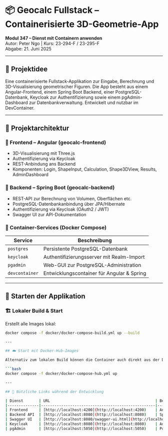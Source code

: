 # 📦 Geocalc Fullstack – Containerisierte 3D-Geometrie-App

**Modul 347 – Dienst mit Containern anwenden**  
Autor: Peter Ngo | Kurs: 23-294-F / 23-295-F  
Abgabe: 21. Juni 2025

---

## 🧠 Projektidee

Eine containerisierte Fullstack-Applikation zur Eingabe, Berechnung und 3D-Visualisierung geometrischer Figuren. Die App besteht aus einem Angular-Frontend, einem Spring Boot Backend, einer PostgreSQL-Datenbank, Keycloak zur Authentifizierung sowie einem pgAdmin-Dashboard zur Datenbankverwaltung. Entwickelt und nutzbar im DevContainer.

---

## 🧩 Projektarchitektur

### 🔷 Frontend – Angular (geocalc-frontend)
- 3D-Visualisierung mit Three.js
- Authentifizierung via Keycloak
- REST-Anbindung ans Backend
- Komponenten: Login, ShapeInput, Calculation, Shape3DView, Results, AdminDashboard

### 🔶 Backend – Spring Boot (geocalc-backend)
- REST-API zur Berechnung von Volumen, Oberflächen etc.
- PostgreSQL-Datenbankanbindung über JPA/Hibernate
- Authentifizierung via Keycloak (OAuth2 / JWT)
- Swagger UI zur API-Dokumentation

### 🧱 Container-Services (Docker Compose)
| Service       | Beschreibung                                     |
|---------------|--------------------------------------------------|
| `postgres`    | Persistente PostgreSQL-Datenbank                 |
| `keycloak`    | Authentifizierungsserver mit Realm-Import        |
| `pgadmin`     | Web-GUI zur PostgreSQL-Administration            |
| `devcontainer`| Entwicklungscontainer für Angular & Spring       |

---

## 🚀 Starten der Applikation

### 🏗️ Lokaler Build & Start
Erstellt alle Images lokal:
```bash
docker compose -f docker/docker-compose-build.yml up --build

---

## ☁️ Start mit Docker-Hub-Images

Alternativ zum lokalen Build können die Container auch direkt aus der Docker Registry geladen und gestartet werden:

```bash
docker compose -f docker/docker-compose-hub.yml up

---

## 🔗 Nützliche Links während der Entwicklung

| Dienst       | URL                                               | Beschreibung                            |
|--------------|---------------------------------------------------|-----------------------------------------|
| Frontend     | [http://localhost:4200](http://localhost:4200)    | Angular App Startseite                  |
| Backend API  | [http://localhost:8080](http://localhost:8080)    | Spring Boot Backend                     |
| Swagger UI   | [http://localhost:8080/swagger-ui.html](http://localhost:8080/swagger-ui.html) | API Dokumentation / Testing             |
| Keycloak     | [http://localhost:8080](http://localhost:8080)    | Admin Console Login (Realm: `geocalc`)  |
| pgAdmin      | [http://localhost:5050](http://localhost:5050)    | PostgreSQL Verwaltung                   |
